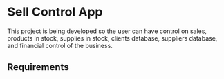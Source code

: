 # Sell Control App

This project is being developed so the user can have control on sales, products in stock, supplies in stock, clients database, suppliers database, and financial control of the business.

## Requirements
